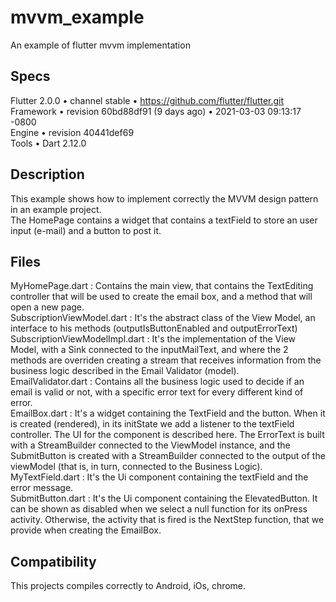 # mvvm_example

An example of flutter mvvm implementation

## Specs

Flutter 2.0.0 • channel stable •
https://github.com/flutter/flutter.git  
Framework • revision 60bd88df91 (9 days ago) • 2021-03-03 09:13:17
-0800  
Engine • revision 40441def69  
Tools • Dart 2.12.0  

## Description

This example shows how to implement correctly the MVVM design pattern in an example project.  
The HomePage contains a widget that contains a textField to store an user input (e-mail) and a button to post it.  

## Files

MyHomePage.dart : Contains the main view, that contains the TextEditing controller that will be used to create the email box, and a method that will open a new page.  
SubscriptionViewModel.dart : It's the abstract class of the View Model, an interface to his methods (outputIsButtonEnabled and outputErrorText)  
SubscriptionViewModelImpl.dart : It's the implementation of the View Model, with a Sink connected to the inputMailText, and where the 2 methods are overriden creating a stream that receives information from the business logic described in the Email Validator (model).  
EmailValidator.dart : Contains all the business logic used to decide if an email is valid or not, with a specific error text for every different kind of error.  
EmailBox.dart : It's a widget containing the TextField and the button. When it is created (rendered), in its initState we add a listener to the textField controller. The UI for the component is described here.  The ErrorText is built with a StreamBuilder connected to the ViewModel instance, and the SubmitButton is created with a StreamBuilder connected to the output of the viewModel (that is, in turn, connected to the Business Logic).  
MyTextField.dart : It's the Ui component containing the textField and the error message.  
SubmitButton.dart : It's the Ui component containing the ElevatedButton. It can be shown as disabled when we select a null function for its onPress activity. Otherwise, the activity that is fired is the NextStep function, that we provide when creating the EmailBox.  

## Compatibility
This projects compiles correctly to Android, iOs, chrome.
